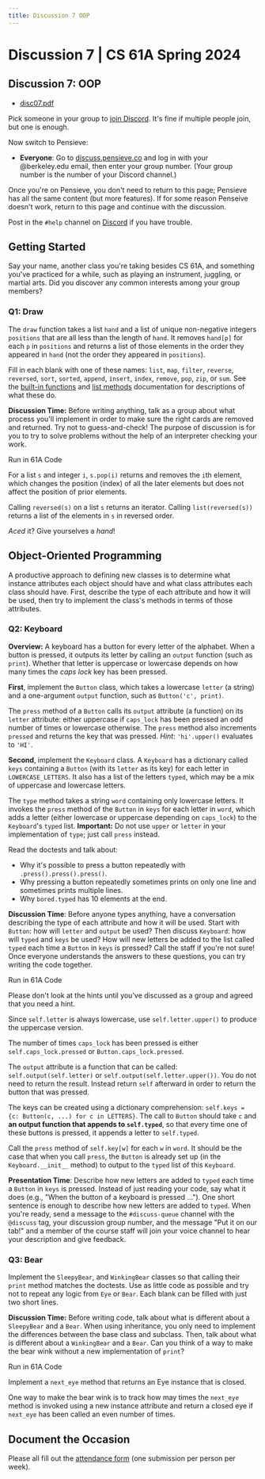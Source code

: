 ```yaml
---
title: Discussion 7 OOP
---
```

# Discussion 7 | CS 61A Spring 2024

## Discussion 7: OOP

-   [disc07.pdf](/resource/cs61a/disc07.pdf)

Pick someone in your group to [join Discord](https://cs61a.org/articles/discord). It's fine if multiple people join, but one is enough.

Now switch to Pensieve:

-   **Everyone**: Go to [discuss.pensieve.co](http://discuss.pensieve.co/) and log in with your @berkeley.edu email, then enter your group number. (Your group number is the number of your Discord channel.)

Once you're on Pensieve, you don't need to return to this page; Pensieve has all the same content (but more features). If for some reason Penseive doesn't work, return to this page and continue with the discussion.

Post in the `#help` channel on [Discord](https://cs61a.org/articles/discord/) if you have trouble.

## Getting Started

Say your name, another class you're taking besides CS 61A, and something you've practiced for a while, such as playing an instrument, juggling, or martial arts. Did you discover any common interests among your group members?

### Q1: Draw

The `draw` function takes a list `hand` and a list of unique non-negative integers `positions` that are all less than the length of `hand`. It removes `hand[p]` for each `p` in `positions` and returns a list of those elements in the order they appeared in `hand` (not the order they appeared in `positions`).

Fill in each blank with one of these names: `list`, `map`, `filter`, `reverse`, `reversed`, `sort`, `sorted`, `append`, `insert`, `index`, `remove`, `pop`, `zip`, or `sum`. See the [built-in functions](https://docs.python.org/3/library/functions.html) and [list methods](https://docs.python.org/3/tutorial/datastructures.html#more-on-lists) documentation for descriptions of what these do.

**Discussion Time:** Before writing anything, talk as a group about what process you'll implement in order to make sure the right cards are removed and returned. Try not to guess-and-check! The purpose of discussion is for you to try to solve problems without the help of an interpreter checking your work.

Run in 61A Code

For a list `s` and integer `i`, `s.pop(i)` returns and removes the `i`th element, which changes the position (index) of all the later elements but does not affect the position of prior elements.

Calling `reversed(s)` on a list `s` returns an iterator. Calling `list(reversed(s))` returns a list of the elements in `s` in reversed order.

_Aced_ it? Give yourselves a _hand_!

## Object-Oriented Programming

A productive approach to defining new classes is to determine what instance attributes each object should have and what class attributes each class should have. First, describe the type of each attribute and how it will be used, then try to implement the class's methods in terms of those attributes.

### Q2: Keyboard

**Overview:** A keyboard has a button for every letter of the alphabet. When a button is pressed, it outputs its letter by calling an `output` function (such as `print`). Whether that letter is uppercase or lowercase depends on how many times the _caps lock_ key has been pressed.

**First**, implement the `Button` class, which takes a lowercase `letter` (a string) and a one-argument `output` function, such as `Button('c', print)`.

The `press` method of a `Button` calls its `output` attribute (a function) on its `letter` attribute: either uppercase if `caps_lock` has been pressed an odd number of times or lowercase otherwise. The `press` method also increments `pressed` and returns the key that was pressed. _Hint_: `'hi'.upper()` evaluates to `'HI'`.

**Second**, implement the `Keyboard` class. A `Keyboard` has a dictionary called `keys` containing a `Button` (with its `letter` as its key) for each letter in `LOWERCASE_LETTERS`. It also has a list of the letters `typed`, which may be a mix of uppercase and lowercase letters.

The `type` method takes a string `word` containing only lowercase letters. It invokes the `press` method of the `Button` in `keys` for each letter in `word`, which adds a letter (either lowercase or uppercase depending on `caps_lock`) to the `Keyboard`'s `typed` list. **Important:** Do not use `upper` or `letter` in your implementation of `type`; just call `press` instead.

Read the doctests and talk about:

-   Why it's possible to press a button repeatedly with `.press().press().press()`.
-   Why pressing a button repeatedly sometimes prints on only one line and sometimes prints multiple lines.
-   Why `bored.typed` has 10 elements at the end.

**Discussion Time**: Before anyone types anything, have a conversation describing the type of each attribute and how it will be used. Start with `Button`: how will `letter` and `output` be used? Then discuss `Keyboard`: how will `typed` and `keys` be used? How will new letters be added to the list called `typed` each time a `Button` in `keys` is pressed? Call the staff if you're not sure! Once everyone understands the answers to these questions, you can try writing the code together.

Run in 61A Code

Please don't look at the hints until you've discussed as a group and agreed that you need a hint.

Since `self.letter` is always lowercase, use `self.letter.upper()` to produce the uppercase version.

The number of times `caps_lock` has been pressed is either `self.caps_lock.pressed` or `Button.caps_lock.pressed`.

The `output` attribute is a function that can be called: `self.output(self.letter)` or `self.output(self.letter.upper())`. You do not need to return the result. Instead return `self` afterward in order to return the button that was pressed.

The keys can be created using a dictionary comprehension: `self.keys = {c: Button(c, ...) for c in LETTERS}`. The call to `Button` should take `c` and **an output function that appends to `self.typed`**, so that every time one of these buttons is pressed, it appends a letter to `self.typed`.

Call the `press` method of `self.key[w]` for each `w` in `word`. It should be the case that when you call `press`, the `Button` is already set up (in the `Keyboard.__init__` method) to output to the `typed` list of this `Keyboard`.

**Presentation Time**: Describe how new letters are added to `typed` each time a `Button` in `keys` is pressed. Instead of just reading your code, say what it does (e.g., "When the button of a keyboard is pressed ..."). One short sentence is enough to describe how new letters are added to `typed`. When you're ready, send a message to the `#discuss-queue` channel with the `@discuss` tag, your discussion group number, and the message "Put it on our tab!" and a member of the course staff will join your voice channel to hear your description and give feedback.

### Q3: Bear

Implement the `SleepyBear`, and `WinkingBear` classes so that calling their `print` method matches the doctests. Use as little code as possible and try not to repeat any logic from `Eye` or `Bear`. Each blank can be filled with just two short lines.

**Discussion Time:** Before writing code, talk about what is different about a `SleepyBear` and a `Bear`. When using inheritance, you only need to implement the differences between the base class and subclass. Then, talk about what is different about a `WinkingBear` and a `Bear`. Can you think of a way to make the bear wink without a new implementation of `print`?

Run in 61A Code

Implement a `next_eye` method that returns an Eye instance that is closed.

One way to make the bear wink is to track how may times the `next_eye` method is invoked using a new instance attribute and return a closed eye if `next_eye` has been called an even number of times.

## Document the Occasion

Please all fill out the [attendance form](https://docs.google.com/forms/d/e/1FAIpQLSeqlK8l6WkScGr-RHR-kM4p5bnR9cllYrG95fDqPJspSlll7A/viewform) (one submission per person per week).